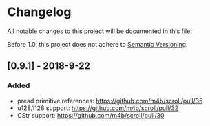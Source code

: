 # Changelog
All notable changes to this project will be documented in this file.

Before 1.0, this project does not adhere to [Semantic Versioning](http://semver.org/spec/v2.0.0.html).

## [0.9.1] - 2018-9-22
### Added
 - pread primitive references: https://github.com/m4b/scroll/pull/35
 - u128/i128 support: https://github.com/m4b/scroll/pull/32
 - CStr support: https://github.com/m4b/scroll/pull/30
